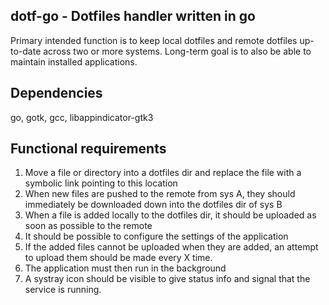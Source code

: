 dotf-go - Dotfiles handler written in go
-------------------------------------
Primary intended function is to keep local dotfiles and remote dotfiles up-to-date
across two or more systems. Long-term goal is to also be able to maintain
installed applications.

Dependencies
------------
go, gotk, gcc, libappindicator-gtk3

Functional requirements
-----------------------
1. Move a file or directory into a dotfiles dir and replace the file with a symbolic link pointing to this location
2. When new files are pushed to the remote from sys A, they should immediately be downloaded down into the dotfiles dir of sys B
3. When a file is added locally to the dotfiles dir, it should be uploaded as soon as possible to the remote
4. It should be possible to configure the settings of the application
5. If the added files cannot be uploaded when they are added, an attempt to upload them should be made every X time.
6. The application must then run in the background
7. A systray icon should be visible to give status info and signal that the service is running.
